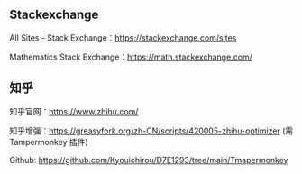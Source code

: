 ## Stackexchange

All Sites - Stack Exchange：https://stackexchange.com/sites

Mathematics Stack Exchange：https://math.stackexchange.com/



## 知乎

知乎官网：https://www.zhihu.com/

知乎增强：https://greasyfork.org/zh-CN/scripts/420005-zhihu-optimizer (需Tampermonkey 插件)

Github: https://github.com/Kyouichirou/D7E1293/tree/main/Tmapermonkey